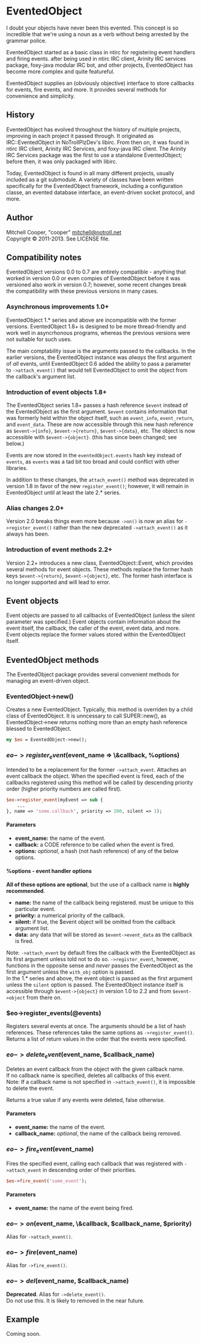 # EventedObject

I doubt your objects have never been this evented. This concept is so incredible that we're using a noun
as a verb without being arrested by the grammar police.  
  
EventedObject started as a basic class in ntirc for registering event handlers and firing events. after being used in ntirc IRC client, Arinity IRC services package, foxy-java modular IRC bot, and other projects, EventedObject has become more complex and quite featureful.  
  
EventedObject supplies an (obviously objective) interface to store callbacks for events, fire events, and more. It provides
several methods for convenience and simplicity.

## History

EventedObject has evolved throughout the history of multiple projects, improving in each project it passed through.
It originated as IRC::EventedObject in NoTrollPlzDev's libirc. From then on, it was found in ntirc IRC client,
Arinity IRC Services, and foxy-java IRC client. The Arinity IRC Services package was the first to use a standalone
EventedObject; before then, it was only packaged with libirc.  
  
Today, EventedObject is found in all many different projects, usually included as a git submodule. A variety
of classes have been written specifically for the EventedObject framework, including a configuration classe,
an evented database interface, an event-driven socket protocol, and more.

## Author

Mitchell Cooper, "cooper" <mitchell@notroll.net>  
Copyright © 2011-2013. See LICENSE file.

## Compatibility notes

EventedObject versions 0.0 to 0.7 are entirely compatible - anything that worked in
version 0.0 or even compies of EventedObject before it was versioned also work in
version 0.7; however, some recent changes break the compatibility with these previous
versions in many cases.  

### Asynchronous improvements 1.0+
  
EventedObject 1.* series and above are incompatible with the former versions.
EventedObject 1.8+ is designed to be more thread-friendly and work well in asyncrhonous
programs, whereas the previous versions were not suitable for such uses.  
  
The main comptability issue is the arguments passed to the callbacks. In the earlier
versions, the EventedObject instance was *always* the first argument of *all* events,
until EventedObject 0.6 added the ability to pass a parameter to `->attach_event()` that
would tell EventedObject to omit the object from the callback's argument list.  
  
### Introduction of event objects 1.8+
  
The EventedObject series 1.8+ passes a hash reference `$event` instead of the
EventedObject as the first argument. `$event` contains information that was formerly held within the object
itself, such as `event_info`, `event_return`, and `event_data`. These are now accessible
through this new hash reference as `$event->{info}`, `$event->{return}`, `$event->{data}`,
etc. The object is now accessible with `$event->{object}`. (this has since been changed; see below.)  
  
Events are now stored in the `eventedObject.events` hash key instead of `events`, as
`events` was a tad bit too broad and could conflict with other libraries.  
  
In addition to these changes, the `attach_event()` method was deprecated in version 1.8
in favor of the new `register_event()`; however, it will remain in EventedObject until at
least the late 2.* series.  
  
### Alias changes 2.0+

Version 2.0 breaks things even more because `->on()` is now an alias for `->register_event()`
rather than the new deprecated `->attach_event()` as it always has been.
  
### Introduction of event methods 2.2+

Version 2.2+ introduces a new class, EventedObject::Event, which provides several methods for
event objects. These methods replace the former hash keys `$event->{return}`, `$event->{object}`,
etc. The former hash interface is no longer supported and will lead to error.

## Event objects

Event objects are passed to all callbacks of EventedObject (unless the silent parameter was specified.) Event objects contain
information about the event itself, the callback, the caller of the event, event data, and more. Event objects replace the
former values stored within the EventedObject itself.

## EventedObject methods

The EventedObject package provides several convenient methods for managing an event-driven object.

### EventedObject->new()

Creates a new EventedObject. Typically, this method is overriden by a child class of EventedObject. It is unncessary
to call SUPER::new(), as EventedObject->new returns nothing more than an empty hash reference blessed to EventedObject.

```perl
my $eo = EventedObject->new();
```

### $eo->register_event($event_name => \\&callback, %options)

Intended to be a replacement for the former `->attach_event`.
Attaches an event callback the object. When the specified event is fired, each of the callbacks registered using this method
will be called by descending priority order (higher priority numbers are called first).

```perl
$eo->register_event(myEvent => sub {
    ...
}, name => 'some.callback', priority => 200, silent => 1);
```


#### Parameters

* __event_name:__ the name of the event.
* __callback:__ a CODE reference to be called when the event is fired.
* __options:__ *optional*, a hash (not hash reference) of any of the below options.

#### %options - event handler options

**All of these options are optional**, but the use of a callback name is **highly recommended**.

* __name:__ the name of the callback being registered. must be unique to this particular event.
* __priority:__ a numerical priority of the callback.
* __silent:__ if true, the $event object will be omitted from the callback argument list.
* __data:__ any data that will be stored as `$event->event_data` as the callback is fired.

Note: `->attach_event` by default fires the callback with the EventedObject as its first argument unless told not to do so.
`->register_event`, however, functions in the opposite sense and *never* passes the EventedObject as the first argument unless the `with_obj` option is passed.  
In the 1.* series and above, the event object is passed as the first argument unless the `silent` option is passed. The EventedObject
instance itself is accessible through `$event->{object}` in version 1.0 to 2.2 and from `$event->object` from there on.

### $eo->register_events(@events)

Registers several events at once. The arguments should be a list of hash references.
These references take the same options as `->register_event()`. Returns a list of return
values in the order that the events were specified.

### $eo->delete_event($event_name, $callback_name)

Deletes an event callback from the object with the given callback name.  
If no callback name is specified, deletes all callbacks of this event.  
Note: If a callback name is not specified in `->attach_event()`, it is impossible to delete the event.  
  
Returns a true value if any events were deleted, false otherwise.

#### Parameters

* __event_name:__ the name of the event.
* __callback_name:__ *optional*, the name of the callback being removed.

### $eo->fire_event($event_name)

Fires the specified event, calling each callback that was registered with `->attach_event` in descending order of
their priorities.

```perl
$eo->fire_event('some_event');
```

#### Parameters

* __event_name:__ the name of the event being fired.

### $eo->on($event_name, \\&callback, $callback_name, $priority)

Alias for `->attach_event()`.

### $eo->fire($event_name)

Alias for `->fire_event()`.

### $eo->del($event_name, $callback_name)

**Deprecated**. Alias for `->delete_event()`.  
Do not use this. It is likely to removed in the near future.

## Example

Coming soon.
